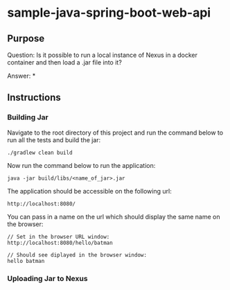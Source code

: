 # sample-java-spring-boot-web-api

## Purpose

Question: Is it possible to run a local instance of Nexus in a docker container and then load a .jar file into it?

Answer:
* 

## Instructions
### Building Jar
Navigate to the root directory of this project and run the command below to run all the tests and build the jar:
```
./gradlew clean build
```
Now run the command below to run the application:
```
java -jar build/libs/<name_of_jar>.jar
```
The application should be accessible on the following url:
```
http://localhost:8080/
```
You can pass in a name on the url which should display the same name on the browser:
```
// Set in the browser URL window:
http://localhost:8080/hello/batman

// Should see diplayed in the browser window:
hello batman
```
### Uploading Jar to Nexus

